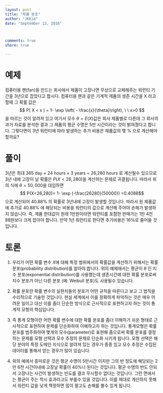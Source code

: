 ```yaml
---
layout: post 
title: "확률 분포"
author: "JKKim"
date: "September 13, 2016"



comments: true
share: true

---
```





# 예제 

컴퓨터용 팬(fan)을 만드는 회사에서 제품이 고장나면 무상으로 교체해주는 워런티 기간을 3년으로 잡았다고 합시다. 컴퓨터용 팬과 같은 기계적 제품의 생존 시간을 X 라고 할때 그 확률 값은 
$$ P( X < x ) = 1- \exp \left( - \frac{x}{\theta}\right),  \ \  x>0 $$
을 따르는 것이 알려져 있고 여기서 모수 $\theta=E(X)$값은 회사 제품별로 다른데 그 회사의 과거 자료를 분석한 결과 그 제품의 평균 수명은 5만 시간이라는 것이 밝혀졌다고 합니다. 그렇다면이 3년 워런티에 따라 발생하는 추가 비용은 제품값의 몇 \% 으로 계산해야 할까요? 



# 풀이  

3년은 최대 365 day $\times$ 24 hours $\times$ 3 years = 26,280 hours 로 계산될수 있으므로 3년 내에 고장이 날 확률은 $P(X<26,280)$을 계산하는 문제로 귀결됩니다. 따라서 위의 식에 $\theta=50,000$을 대입하면 
$$ P(X<26,280)= 1- \exp (-\frac{26280}{50000}) =0.4088$$
으로 계산되어 40.88\% 의 확률로 3년내에 고장이 발생할 것입니다. 따라서 원 제품값에 추가로 40.88\% 에 해당되는 비용을 워런티의 값으로 계산해 주어야 손해가 발생하지 않습니다. 즉, 제품 한대값이 원래 1만원이라면 워런티를 포함한 판매가는 1만 4천 88원보다 크게 잡아야 합니다. 만약 1년 워런티로 한다면 추가비용은 16\%로 줄어들 것입니다. 

# 토론

1. 우리가 어떤 확률 변수 $X$에 대해 특정 범위에서의  확률값을 계산하기 위해서는 확률 분포(probability distribution)를 알아야 합니다. 위의 예제에서는 평균이 $\theta$ 인 지수 분포(exponential distribution)를 사용했는데 생존시간에 대한 확률 분포로써 지수 분포가 아닌 다른 분포 (예: Weibull 분포)도 사용될수 있습니다. 


2. 확률 분포란 확률 변수의 실현치들의 분포가 어떤 규칙을 따른다고 보고 그 법칙을 수리적으로 기술한 것입니다. 현실 세계에서 이를 정확하게 파악하는 것은 매우 어려운 일이고 대신 이를 좀더 단순한 방식으로 근사적으로 표현하고자 하는 것이 통계적 모형의 핵심입니다. 

3. 즉 통계 모형이란 어떤 확률 변수에 대한 확률 분포를 좀더 이해하기 쉬운 형태로 근사적으로 표현하여 문제를 단순화하여 이해하고자 하는 것입니다. 통계모형은 확률분포를 범주화하여 몇개의 모수(parameter)로 표현해 줌으로써 확률 분포를 결정하는 문제를 모형 선택과 모수 추정의 문제로 단순화 시키게 됩니다. 모형 선택은 해당 분야의 특정 도메인 지식으로 알려져 있는 경우가 종종 있고 모수 추정은 수집된 데이터를 통해서 얻는 경우가 많이 있습니다. 


4. 위의 예에서 흥미로운 것은 평균 수명이 5만시간 이지만 그의 반 정도에 해당되는 2만 6천 시간이내에 고장날 확률이 40%나 된다는 것입니다. 평균 수명의 반도 안되서 고장나는 사건이 발생하는 빈도를 결코 무시할수 없다는 것입니다. 그런 면에서는 평균이 주는 착시 효과라고도 부를수 있을  것입니다. 이를 제대로 계산하지 못해서 워런티 값을 낮게 책정하면 많이 팔고도 손해를 볼수 있게 됩니다. 


